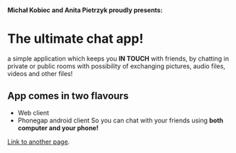 
#### Michał Kobiec and Anita Pietrzyk proudly presents:
# The ultimate chat app!
a simple application which keeps you **IN TOUCH**
with friends, by chatting in private or public rooms
with possibility of exchanging pictures, audio files, videos and other files!

## App comes in two flavours
  * Web client
  * Phonegap android client
  So you can chat with your friends using **both computer and your phone!** 


[Link to another page](user-guide).
